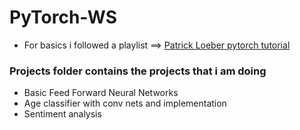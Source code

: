 # PyTorch-WS
* For basics i followed a playlist ==> [Patrick Loeber pytorch tutorial](https://www.youtube.com/playlist?list=PLqnslRFeH2UrcDBWF5mfPGpqQDSta6VK4)

### Projects folder contains the projects that i am doing
* Basic Feed Forward Neural Networks
* Age classifier with conv nets and implementation
* Sentiment analysis